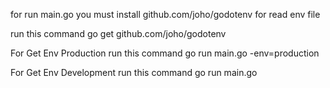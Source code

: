 for run main.go you must install github.com/joho/godotenv for read env file

run this command go get github.com/joho/godotenv

For Get Env Production run this command go run main.go -env=production

For Get Env Development run this command go run main.go
